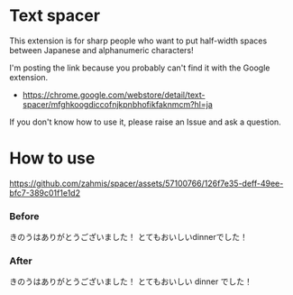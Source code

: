 # Text spacer

This extension is for sharp people who want to put half-width spaces between Japanese and alphanumeric characters!

I'm posting the link because you probably can't find it with the Google extension.
- https://chrome.google.com/webstore/detail/text-spacer/mfghkoogdiccofnjkpnbhofikfaknmcm?hl=ja

If you don't know how to use it, please raise an Issue and ask a question.

# How to use
https://github.com/zahmis/spacer/assets/57100766/126f7e35-deff-49ee-bfc7-389c01f1e1d2

### Before
きのうはありがとうございました！
とてもおいしいdinnerでした！

### After
きのうはありがとうございました！
とてもおいしい dinner でした！
